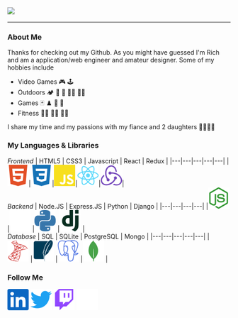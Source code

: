 <img src="./media/avatar.svg" width="800" display="inline" margin="auto">

---
### About Me
Thanks for checking out my Github. As you might have guessed I'm Rich and am a application/web engineer and amateur designer.
Some of my hobbies include  
- Video Games :video_game: :joystick:  
- Outdoors :camping: :diving_mask: :flying_disc: :climbing_man: :rowing_man:  
- Games :black_joker: :chess_pawn: :game_die: :jigsaw:
- Fitness :weight_lifting_man: :lotus_position_man: :running_man:

I share my time and my passions with my fiance and 2 daughters :family_man_woman_girl_girl:

### My Languages & Libraries
*Frontend*
| HTML5 | CSS3 | Javascript | React | Redux |
|---|---|---|---|---|
|<img src="./media/html5.svg" width="48">|<img src="./media/css3.svg" width="48">|<img src="./media/javascript.svg" width="48">|<img src="./media/react.svg" width="48">|<img src="./media/redux.svg" width="48">|  
*Backend*
| Node.JS | Express.JS  | Python | Django |
|---|---|---|---|
|<img src="./media/nodedotjs.svg" width="48">   |<img src="./media/express.svg" width="48">   |<img src="./media/python.svg" width="48">   |<img src="./media/django.svg" width="48">   |  
*Database*
| SQL  | SQLite  | PostgreSQL  | Mongo  |
|---|---|---|---|---|
|<img src="./media/microsoftsqlserver.svg" width="48">   |<img src="./media/sqlite.svg" width="48">   |<img src="./media/postgresql.svg" width="48">   |<img src="./media/mongodb.svg" width="48">   |






### Follow Me
[<img src="./media/linkedin.svg" width="48">](https://www.linkedin.com/in/rich-kevan/)
[<img src="./media/twitter.svg" width="48">](https://twitter.com/intent/follow?screen_name=richkevan)
[<img src="./media/twitch.svg" width="48">](https://www.twitch.tv/richkevan)
[<img src="./media/devdotto.svg" width="48">](https://dev.to/richkevan)

